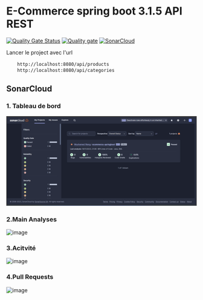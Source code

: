 # E-Commerce spring boot 3.1.5 API REST
[![Quality Gate Status](https://sonarcloud.io/api/project_badges/measure?project=moAllElite_ecommerce-springboot&metric=alert_status)](https://sonarcloud.io/summary/new_code?id=moAllElite_ecommerce-springboot)
[![Quality gate](https://sonarcloud.io/api/project_badges/quality_gate?project=moAllElite_ecommerce-springboot)](https://sonarcloud.io/summary/new_code?id=moAllElite_ecommerce-springboot)
[![SonarCloud](https://sonarcloud.io/images/project_badges/sonarcloud-black.svg)](https://sonarcloud.io/summary/new_code?id=moAllElite_ecommerce-springboot)

Lancer le project avec l'url 
    
        http://localhost:8080/api/products
        http://localhost:8080/api/categories
    
    
## SonarCloud 
### 1. Tableau de bord 

![img.png](img.png)
### 2.Main Analyses
![image](https://github.com/moAllElite/ecommerce-springboot/assets/123075078/8445dca8-d7f3-448a-8465-1f3536402eb2)
### 3.Acitvité
![image](https://github.com/moAllElite/ecommerce-springboot/assets/123075078/e1de708c-ce89-4e92-ab4a-7866f5359807)
### 4.Pull Requests
![image](https://github.com/moAllElite/ecommerce-springboot/assets/123075078/b2c94e7e-b0e0-44e2-a0b7-bae6278341a4)
